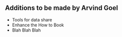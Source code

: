 ## Additions to be made by Arvind Goel
* Tools for data share
* Enhance the How to Book
* Blah Blah Blah

